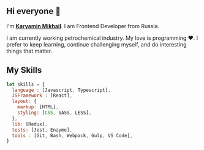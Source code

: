 ## Hi everyone 👋 

I'm <B>[Karyamin Mikhail](https://htmlacademy.ru/profile/id959581)</B>. I am Frontend Developer from Russia. 

I am currently working petrochemical industry. My love is programming ❤️.
I prefer to keep learning, continue challenging myself, and do interesting things that matter.

## My Skills
```js
let skills = {
  language : [Javascript, Typescript],
  JSFramework : [React],
  layout: {
    markup: [HTML],
    styling: [CSS, SASS, LESS],
  },
  lib: [Redux],
  tests: [Jest, Enzyme],
  tools : [Git, Bash, Webpack, Gulp, VS Code],
}
```
